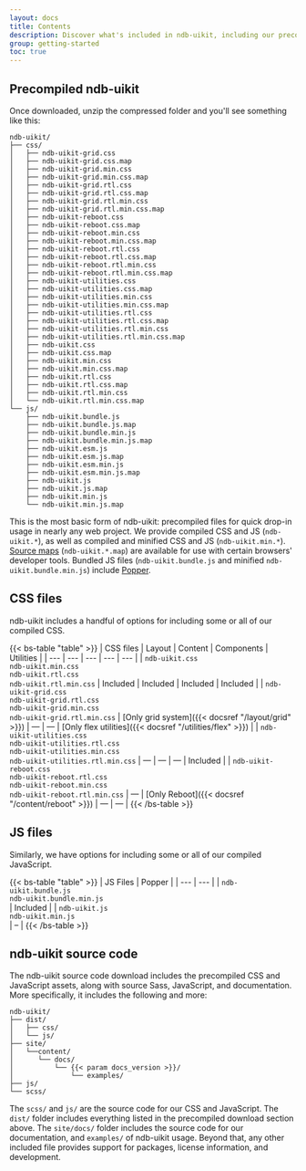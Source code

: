 ```yaml
---
layout: docs
title: Contents
description: Discover what's included in ndb-uikit, including our precompiled and source code flavors.
group: getting-started
toc: true
---
```


## Precompiled ndb-uikit

Once downloaded, unzip the compressed folder and you'll see something like this:

<!-- NOTE: This info is intentionally duplicated in the README. Copy any changes made here over to the README too, but be sure to keep in mind to add the `dist` folder. -->

```text
ndb-uikit/
├── css/
│   ├── ndb-uikit-grid.css
│   ├── ndb-uikit-grid.css.map
│   ├── ndb-uikit-grid.min.css
│   ├── ndb-uikit-grid.min.css.map
│   ├── ndb-uikit-grid.rtl.css
│   ├── ndb-uikit-grid.rtl.css.map
│   ├── ndb-uikit-grid.rtl.min.css
│   ├── ndb-uikit-grid.rtl.min.css.map
│   ├── ndb-uikit-reboot.css
│   ├── ndb-uikit-reboot.css.map
│   ├── ndb-uikit-reboot.min.css
│   ├── ndb-uikit-reboot.min.css.map
│   ├── ndb-uikit-reboot.rtl.css
│   ├── ndb-uikit-reboot.rtl.css.map
│   ├── ndb-uikit-reboot.rtl.min.css
│   ├── ndb-uikit-reboot.rtl.min.css.map
│   ├── ndb-uikit-utilities.css
│   ├── ndb-uikit-utilities.css.map
│   ├── ndb-uikit-utilities.min.css
│   ├── ndb-uikit-utilities.min.css.map
│   ├── ndb-uikit-utilities.rtl.css
│   ├── ndb-uikit-utilities.rtl.css.map
│   ├── ndb-uikit-utilities.rtl.min.css
│   ├── ndb-uikit-utilities.rtl.min.css.map
│   ├── ndb-uikit.css
│   ├── ndb-uikit.css.map
│   ├── ndb-uikit.min.css
│   ├── ndb-uikit.min.css.map
│   ├── ndb-uikit.rtl.css
│   ├── ndb-uikit.rtl.css.map
│   ├── ndb-uikit.rtl.min.css
│   └── ndb-uikit.rtl.min.css.map
└── js/
    ├── ndb-uikit.bundle.js
    ├── ndb-uikit.bundle.js.map
    ├── ndb-uikit.bundle.min.js
    ├── ndb-uikit.bundle.min.js.map
    ├── ndb-uikit.esm.js
    ├── ndb-uikit.esm.js.map
    ├── ndb-uikit.esm.min.js
    ├── ndb-uikit.esm.min.js.map
    ├── ndb-uikit.js
    ├── ndb-uikit.js.map
    ├── ndb-uikit.min.js
    └── ndb-uikit.min.js.map
```

This is the most basic form of ndb-uikit: precompiled files for quick drop-in usage in nearly any web project. We provide compiled CSS and JS (`ndb-uikit.*`), as well as compiled and minified CSS and JS (`ndb-uikit.min.*`). [Source maps](https://developers.google.com/web/tools/chrome-devtools/javascript/source-maps) (`ndb-uikit.*.map`) are available for use with certain browsers' developer tools. Bundled JS files (`ndb-uikit.bundle.js` and minified `ndb-uikit.bundle.min.js`) include [Popper](https://popper.js.org/).

## CSS files

ndb-uikit includes a handful of options for including some or all of our compiled CSS.

{{< bs-table "table" >}}
| CSS files | Layout | Content | Components | Utilities |
| --- | --- | --- | --- | --- |
| `ndb-uikit.css`<br> `ndb-uikit.min.css`<br> `ndb-uikit.rtl.css`<br> `ndb-uikit.rtl.min.css` | Included | Included | Included | Included |
| `ndb-uikit-grid.css`<br> `ndb-uikit-grid.rtl.css`<br> `ndb-uikit-grid.min.css`<br> `ndb-uikit-grid.rtl.min.css` | [Only grid system]({{< docsref "/layout/grid" >}}) | — | — | [Only flex utilities]({{< docsref "/utilities/flex" >}}) |
| `ndb-uikit-utilities.css`<br> `ndb-uikit-utilities.rtl.css`<br> `ndb-uikit-utilities.min.css`<br> `ndb-uikit-utilities.rtl.min.css` | — | — | — | Included |
| `ndb-uikit-reboot.css`<br> `ndb-uikit-reboot.rtl.css`<br> `ndb-uikit-reboot.min.css`<br> `ndb-uikit-reboot.rtl.min.css` | — | [Only Reboot]({{< docsref "/content/reboot" >}}) | — | — |
{{< /bs-table >}}

## JS files

Similarly, we have options for including some or all of our compiled JavaScript.

{{< bs-table "table" >}}
| JS Files | Popper |
| --- | --- |
| `ndb-uikit.bundle.js`<br> `ndb-uikit.bundle.min.js`<br> | Included |
| `ndb-uikit.js`<br> `ndb-uikit.min.js`<br> | – |
{{< /bs-table >}}

## ndb-uikit source code

The ndb-uikit source code download includes the precompiled CSS and JavaScript assets, along with source Sass, JavaScript, and documentation. More specifically, it includes the following and more:

```text
ndb-uikit/
├── dist/
│   ├── css/
│   └── js/
├── site/
│   └──content/
│      └── docs/
│          └── {{< param docs_version >}}/
│              └── examples/
├── js/
└── scss/
```

The `scss/` and `js/` are the source code for our CSS and JavaScript. The `dist/` folder includes everything listed in the precompiled download section above. The `site/docs/` folder includes the source code for our documentation, and `examples/` of ndb-uikit usage. Beyond that, any other included file provides support for packages, license information, and development.
